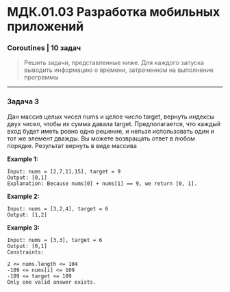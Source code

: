 # МДК.01.03 Разработка мобильных приложений
### Coroutines | 10 задач

> Решить задачи, представленные ниже. Для каждого запуска выводить информацию о времени, затраченном на выполнение программы

------------

### Задача 3
Дан массив целых чисел nums и целое число target, вернуть индексы двух чисел, чтобы их сумма давала target. Предполагается, что каждый вход будет иметь ровно одно решение, и нельзя использовать один и тот же элемент дважды. Вы можете возвращать ответ в любом порядке. Результат вернуть в виде массива

**Example 1:**

    Input: nums = [2,7,11,15], target = 9
    Output: [0,1]
    Explanation: Because nums[0] + nums[1] == 9, we return [0, 1].

**Example 2:**

    Input: nums = [3,2,4], target = 6
    Output: [1,2]

**Example 3:**

    Input: nums = [3,3], target = 6
    Output: [0,1]
    Constraints:
    
    2 <= nums.length <= 104
    -109 <= nums[i] <= 109
    -109 <= target <= 109
    Only one valid answer exists.
